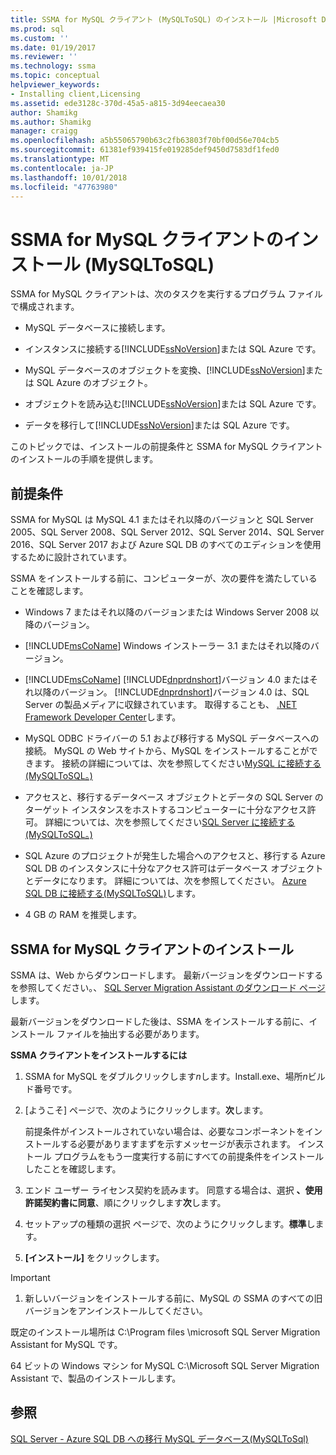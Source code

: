 ```yaml
---
title: SSMA for MySQL クライアント (MySQLToSQL) のインストール |Microsoft Docs
ms.prod: sql
ms.custom: ''
ms.date: 01/19/2017
ms.reviewer: ''
ms.technology: ssma
ms.topic: conceptual
helpviewer_keywords:
- Installing client,Licensing
ms.assetid: ede3128c-370d-45a5-a815-3d94eecaea30
author: Shamikg
ms.author: Shamikg
manager: craigg
ms.openlocfilehash: a5b55065790b63c2fb63803f70bf00d56e704cb5
ms.sourcegitcommit: 61381ef939415fe019285def9450d7583df1fed0
ms.translationtype: MT
ms.contentlocale: ja-JP
ms.lasthandoff: 10/01/2018
ms.locfileid: "47763980"
---
```

# <a name="installing-ssma-for-mysql-client-mysqltosql"></a>SSMA for MySQL クライアントのインストール (MySQLToSQL)
SSMA for MySQL クライアントは、次のタスクを実行するプログラム ファイルで構成されます。  
  
-   MySQL データベースに接続します。  
  
-   インスタンスに接続する[!INCLUDE[ssNoVersion](../../includes/ssnoversion-md.md)]または SQL Azure です。  
  
-   MySQL データベースのオブジェクトを変換、[!INCLUDE[ssNoVersion](../../includes/ssnoversion-md.md)]または SQL Azure のオブジェクト。  
  
-   オブジェクトを読み込む[!INCLUDE[ssNoVersion](../../includes/ssnoversion-md.md)]または SQL Azure です。  
  
-   データを移行して[!INCLUDE[ssNoVersion](../../includes/ssnoversion-md.md)]または SQL Azure です。  
  
このトピックでは、インストールの前提条件と SSMA for MySQL クライアントのインストールの手順を提供します。  
  
## <a name="prerequisites"></a>前提条件  
SSMA for MySQL は MySQL 4.1 またはそれ以降のバージョンと SQL Server 2005、SQL Server 2008、SQL Server 2012、SQL Server 2014、SQL Server 2016、SQL Server 2017 および Azure SQL DB のすべてのエディションを使用するために設計されています。  
  
SSMA をインストールする前に、コンピューターが、次の要件を満たしていることを確認します。  
  
-   Windows 7 またはそれ以降のバージョンまたは Windows Server 2008 以降のバージョン。  
  
-   [!INCLUDE[msCoName](../../includes/msconame_md.md)] Windows インストーラー 3.1 またはそれ以降のバージョン。  
  
-   [!INCLUDE[msCoName](../../includes/msconame_md.md)] [!INCLUDE[dnprdnshort](../../includes/dnprdnshort_md.md)]バージョン 4.0 またはそれ以降のバージョン。 [!INCLUDE[dnprdnshort](../../includes/dnprdnshort_md.md)]バージョン 4.0 は、SQL Server の製品メディアに収録されています。 取得することも、 [.NET Framework Developer Center](http://go.microsoft.com/fwlink/?LinkId=48882)します。  
  
-   MySQL ODBC ドライバーの 5.1 および移行する MySQL データベースへの接続。 MySQL の Web サイトから、MySQL をインストールすることができます。 接続の詳細については、次を参照してください[MySQL に接続する&#40;MySQLToSQL。&#41;](../../ssma/mysql/connecting-to-mysql-mysqltosql.md)  
  
-   アクセスと、移行するデータベース オブジェクトとデータの SQL Server のターゲット インスタンスをホストするコンピューターに十分なアクセス許可。 詳細については、次を参照してください[SQL Server に接続する&#40;MySQLToSQL。&#41;](../../ssma/mysql/connecting-to-sql-server-mysqltosql.md)  
  
-   SQL Azure のプロジェクトが発生した場合へのアクセスと、移行する Azure SQL DB のインスタンスに十分なアクセス許可はデータベース オブジェクトとデータになります。 詳細については、次を参照してください。 [Azure SQL DB に接続する&#40;MySQLToSQL&#41;](../../ssma/mysql/connecting-to-azure-sql-db-mysqltosql.md)します。  
  
-   4 GB の RAM を推奨します。  
  
## <a name="installing-ssma-for-mysql-client"></a>SSMA for MySQL クライアントのインストール  
SSMA は、Web からダウンロードします。 最新バージョンをダウンロードするを参照してください。、 [SQL Server Migration Assistant のダウンロード ページ](http://aka.ms/ssmaformysql)します。  
  
最新バージョンをダウンロードした後は、SSMA をインストールする前に、インストール ファイルを抽出する必要があります。  
  
**SSMA クライアントをインストールするには**  
  
1.  SSMA for MySQL をダブルクリックします*n*します。Install.exe、場所*n*ビルド番号です。  
  
2.  [ようこそ] ページで、次のようにクリックします。**次**します。  
  
    前提条件がインストールされていない場合は、必要なコンポーネントをインストールする必要がありますまずを示すメッセージが表示されます。 インストール プログラムをもう一度実行する前にすべての前提条件をインストールしたことを確認します。  
  
3.  エンド ユーザー ライセンス契約を読みます。 同意する場合は、選択 **、使用許諾契約書に同意**、順にクリックします**次**します。  
  
4.  セットアップの種類の選択 ページで、次のようにクリックします。**標準**します。  
  
5.  **[インストール]** をクリックします。  
  
> [!IMPORTANT]  
> 1.  新しいバージョンをインストールする前に、MySQL の SSMA のすべての旧バージョンをアンインストールしてください。  
  
既定のインストール場所は C:\Program files \microsoft SQL Server Migration Assistant for MySQL です。  
  
64 ビットの Windows マシン for MySQL C:\Microsoft SQL Server Migration Assistant で、製品のインストールします。  
  
## <a name="see-also"></a>参照  
[SQL Server - Azure SQL DB への移行 MySQL データベース&#40;MySQLToSql&#41;](../../ssma/mysql/migrating-mysql-databases-to-sql-server-azure-sql-db-mysqltosql.md)  
  

